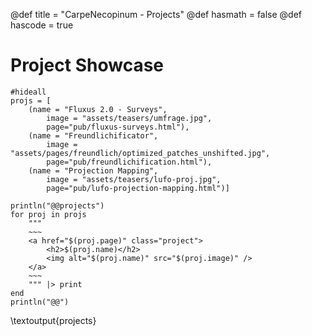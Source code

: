 @def title = "CarpeNecopinum - Projects"
@def hasmath = false
@def hascode = true
<!-- Note: by default hasmath == true and hascode == false. You can change this in
the config file by setting hasmath = false for instance and just setting it to true
where appropriate -->

# Project Showcase

```julia:projects
#hideall
projs = [
    (name = "Fluxus 2.0 - Surveys",
        image = "assets/teasers/umfrage.jpg",
        page="pub/fluxus-surveys.html"),
    (name = "Freundlichificator",
        image = "assets/pages/freundlich/optimized_patches_unshifted.jpg",
        page="pub/freundlichification.html"),
    (name = "Projection Mapping",
        image = "assets/teasers/lufo-proj.jpg",
        page="pub/lufo-projection-mapping.html")]

println("@@projects")
for proj in projs
    """
    ~~~
    <a href="$(proj.page)" class="project">
        <h2>$(proj.name)</h2>
        <img alt="$(proj.name)" src="$(proj.image)" />
    </a>
    ~~~
    """ |> print
end
println("@@")
```

\textoutput{projects}
